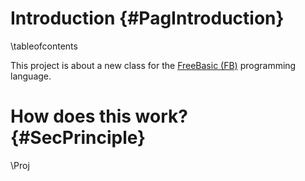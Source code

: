 Introduction  {#PagIntroduction}
============
\tableofcontents

This project is about a new class for the [FreeBasic
(FB)](http://www.freebasic.net) programming language.


# How does this work?  {#SecPrinciple}

\Proj
